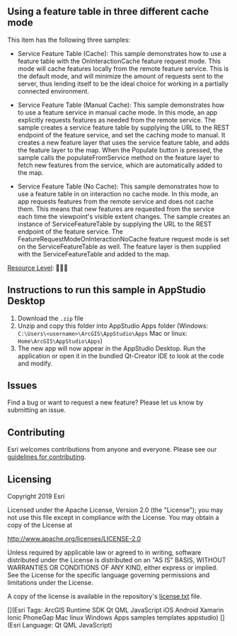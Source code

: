 
## Using a feature table in three different cache mode

This item has the following three samples:
- Service Feature Table (Cache): This sample demonstrates how to use a feature table with the OnInteractionCache feature request mode. This mode will cache features locally from the remote feature service. This is the default mode, and will minimize the amount of requests sent to the server, thus lending itself to be the ideal choice for working in a partially connected environment.

- Service Feature Table (Manual Cache): This sample demonstrates how to use a feature service in manual cache mode. In this mode, an app explicitly requests features as needed from the remote service. The sample creates a service feature table by supplying the URL to the REST endpoint of the feature service, and set the caching mode to manual. It creates a new feature layer that uses the service feature table, and adds the feature layer to the map. When the Populate button is pressed, the sample calls the populateFromService method on the feature layer to fetch new features from the service, which are automatically added to the map.

- Service Feature Table (No Cache): This sample demonstrates how to use a feature table in on interaction no cache mode. In this mode, an app requests features from the remote service and does not cache them. This means that new features are requested from the service each time the viewpoint's visible extent changes. The sample creates an instance of ServiceFeatureTable by supplying the URL to the REST endpoint of the feature service. The FeatureRequestModeOnInteractionNoCache feature request mode is set on the ServiceFeatureTable as well. The feature layer is then supplied with the ServiceFeatureTable and added to the map.

[Resource Level](https://geonet.esri.com/groups/appstudio/blog/2016/12/06/how-to-describe-our-resources-in-terms-of-difficulty-complexity-and-time-to-digest): 🍌🍌🍌


## Instructions to run this sample in AppStudio Desktop

1. Download the `.zip` file
2. Unzip and copy this folder into AppStudio Apps folder (Windows: `C:\Users\<username>\ArcGIS\AppStudio\Apps` Mac or linux: `Home\ArcGIS\AppStudio\Apps`)
3. The new app will now appear in the AppStudio Desktop. Run the application or open it in the bundled Qt-Creator IDE to look at the code and modify.

## Issues

Find a bug or want to request a new feature?  Please let us know by submitting an issue.

## Contributing

Esri welcomes contributions from anyone and everyone. Please see our [guidelines for contributing](https://github.com/esri/contributing).

## Licensing
Copyright 2019 Esri

Licensed under the Apache License, Version 2.0 (the "License");
you may not use this file except in compliance with the License.
You may obtain a copy of the License at

http://www.apache.org/licenses/LICENSE-2.0

Unless required by applicable law or agreed to in writing, software
distributed under the License is distributed on an "AS IS" BASIS,
WITHOUT WARRANTIES OR CONDITIONS OF ANY KIND, either express or implied.
See the License for the specific language governing permissions and
limitations under the License.

A copy of the license is available in the repository's [license.txt](license.txt) file.


[](Esri Tags: ArcGIS Runtime SDK Qt QML JavaScript iOS Android Xamarin Ionic PhoneGap Mac linux Windows Apps samples templates appstudio)
[](Esri Language: Qt QML JavaScript)
